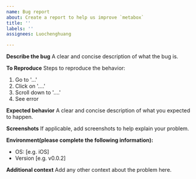 ```yaml
---
name: Bug report
about: Create a report to help us improve `metabox`
title: ''
labels: ''
assignees: Luochenghuang

---
```


**Describe the bug**
A clear and concise description of what the bug is.

**To Reproduce**
Steps to reproduce the behavior:
1. Go to '...'
2. Click on '....'
3. Scroll down to '....'
4. See error

**Expected behavior**
A clear and concise description of what you expected to happen.

**Screenshots**
If applicable, add screenshots to help explain your problem.

**Environment(please complete the following information):**
 - OS: [e.g. iOS]
 - Version [e.g. v0.0.2]

**Additional context**
Add any other context about the problem here.
